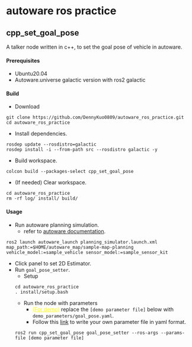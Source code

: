 # autoware ros practice

## cpp_set_goal_pose
A talker node written in c++, to set the goal pose of vehicle in autoware.
#### Prerequisites
* Ubuntu20.04
* Autoware.universe galactic version with ros2 galactic
#### Build
* Download
```sh=
git clone https://github.com/DennyKuo0809/autoware_ros_practice.git
cd autoware_ros_practice
```
* Install dependencies.
```sh=
rosdep update --rosdistro=galactic
rosdep install -i --from-path src --rosdistro galactic -y
```
* Build workspace.
```sh=
colcon build --packages-select cpp_set_goal_pose
```
* (If needed) Clear workspace.
```sh=
cd autoware_ros_practice
rm -rf log/ install/ build/
```

#### Usage
* Run autoware planning simulation.
    * refer to [autoware documentation](https://autowarefoundation.github.io/autoware-documentation/galactic/tutorials/ad-hoc-simulation/planning-simulation/).
```sh=
ros2 launch autoware_launch planning_simulator.launch.xml map_path:=$HOME/autoware_map/sample-map-planning vehicle_model:=sample_vehicle sensor_model:=sample_sensor_kit
```
* Click panel to set 2D Estimator.
* Run `goal_pose_setter`.
    * Setup
    ```sh=
    cd autoware_ros_practice
    . install/setup.bash
    ```
    * Run the node with parameters
        * <span style="color:yellow;text-decoration:underline;">(For demo)</span> replace the `[demo parameter file]` below with `demo_parameters/goal_pose.yaml`.
        * Follow this [link](https://roboticsbackend.com/ros2-yaml-params/) to write your own parameter file in yaml format.
    ```sh=
    ros2 run cpp_set_goal_pose goal_pose_setter --ros-args --params-file [demo parameter file]
    ```